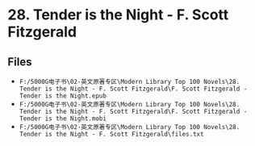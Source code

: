 # 28. Tender is the Night - F. Scott Fitzgerald

## Files

- `F:/5000G电子书\02-英文原著专区\Modern Library Top 100 Novels\28. Tender is the Night - F. Scott Fitzgerald\F. Scott Fitzgerald - Tender is the Night.epub`
- `F:/5000G电子书\02-英文原著专区\Modern Library Top 100 Novels\28. Tender is the Night - F. Scott Fitzgerald\F. Scott Fitzgerald - Tender is the Night.mobi`
- `F:/5000G电子书\02-英文原著专区\Modern Library Top 100 Novels\28. Tender is the Night - F. Scott Fitzgerald\files.txt`
